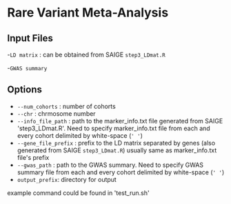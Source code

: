 # Rare Variant Meta-Analysis

## Input Files

-`LD matrix` : can be obtained from SAIGE `step3_LDmat.R`

-`GWAS summary`


## Options

- `--num_cohorts` : number of cohorts
- `--chr` : chrmosome number
- `--info_file_path` : path to the marker_info.txt file generated from SAIGE 'step3_LDmat.R'. Need to specify marker_info.txt file from each and every cohort delimited by white-space (`' '`)
- `--gene_file_prefix` : prefix to the LD matrix separated by genes (also generated from SAIGE `step3_LDmat.R`) usually same as marker_info.txt file's prefix
- `--gwas_path` : path to the GWAS summary. Need to specify GWAS summary file from each and every cohort delimited by white-space (`' '`)
- `output_prefix`: directory for output

example command could be found in 'test_run.sh'

